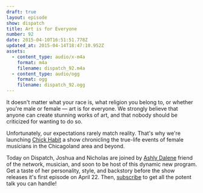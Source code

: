 ```yaml
---
draft: true
layout: episode
show: dispatch
title: Art is for Everyone
number: 92
date: 2015-04-10T16:51:51.778Z
updated_at: 2015-04-14T18:47:10.952Z
assets:
  - content_type: audio/x-m4a
    format: m4a
    filename: dispatch_92.m4a
  - content_type: audio/ogg
    format: ogg
    filename: dispatch_92.ogg
---
```

It doesn't matter what your race is, what religion you belong to, or whether you're male or female &mdash; art is for everyone. We strongly believe that anyone can create stunning works of art, and that nobody should be criticized for wanting to do so.

Unfortunately, our expectations rarely match reality. That's why we're launching [Chick Habit](http://machine.fm/chickhabit) a show chronicling the true-life events of female musicians in the Chicagoland area and beyond. 

Today on Dispatch, Joshua and Nicholas are joined by [Ashly Dalene](http://machine.fm/people/ashly-dalene) friend of the network, musician, and soon to be host of this dynamic new program. Get a taste of her personality, style, and backstory before the show releases it's first episode on April 22. Then, [subscribe](http://machine.fm/chickhabit) to get all the potent talk you can handle!